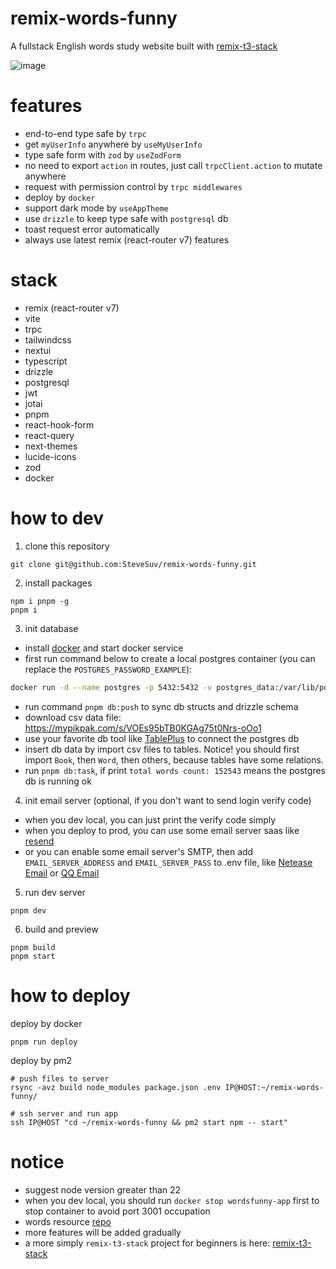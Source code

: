 # remix-words-funny

A fullstack English words study website built with [remix-t3-stack](https://github.com/SteveSuv/remix-t3-stack)

![image](https://github.com/user-attachments/assets/6e57831f-9915-4f6f-9c2f-93040b0dcede)

# features

- end-to-end type safe by `trpc`
- get `myUserInfo` anywhere by `useMyUserInfo`
- type safe form with `zod` by `useZodForm`
- no need to export `action` in routes, just call `trpcClient.action` to mutate anywhere
- request with permission control by `trpc middlewares`
- deploy by `docker`
- support dark mode by `useAppTheme`
- use `drizzle` to keep type safe with `postgresql` db
- toast request error automatically
- always use latest remix (react-router v7) features

# stack

- remix (react-router v7)
- vite
- trpc
- tailwindcss
- nextui
- typescript
- drizzle
- postgresql
- jwt
- jotai
- pnpm
- react-hook-form
- react-query
- next-themes
- lucide-icons
- zod
- docker

# how to dev

1. clone this repository

```
git clone git@github.com:SteveSuv/remix-words-funny.git
```

2. install packages

```
npm i pnpm -g
pnpm i
```

3. init database

- install [docker](https://www.docker.com/get-started/) and start docker service
- first run command below to create a local postgres container (you can replace the `POSTGRES_PASSWORD_EXAMPLE`):

```sh
docker run -d --name postgres -p 5432:5432 -v postgres_data:/var/lib/postgresql/data -e POSTGRES_USER=postgres -e POSTGRES_PASSWORD=POSTGRES_PASSWORD_EXAMPLE -e POSTGRES_DB=wordsfunny postgres:16-alpine
```

- run command `pnpm db:push` to sync db structs and drizzle schema
- download csv data file: https://mypikpak.com/s/VOEs95bTB0KGAg75t0Nrs-oOo1
- use your favorite db tool like [TablePlus](https://tableplus.com/) to connect the postgres db
- insert db data by import csv files to tables. Notice! you should first import `Book`, then `Word`, then others, because tables have some relations.
- run `pnpm db:task`, if print `total words count: 152543` means the postgres db is running ok

4. init email server (optional, if you don't want to send login verify code)

- when you dev local, you can just print the verify code simply
- when you deploy to prod, you can use some email server saas like [resend](https://resend.com/)
- or you can enable some email server's SMTP, then add `EMAIL_SERVER_ADDRESS` and `EMAIL_SERVER_PASS` to .env file, like [Netease Email](https://mail.163.com/) or [QQ Email](https://mail.qq.com/)

5. run dev server

```
pnpm dev
```

6. build and preview

```
pnpm build
pnpm start
```

# how to deploy

deploy by docker
```
pnpm run deploy
```

deploy by pm2
```
# push files to server
rsync -avz build node_modules package.json .env IP@HOST:~/remix-words-funny/

# ssh server and run app
ssh IP@HOST "cd ~/remix-words-funny && pm2 start npm -- start"
```

# notice

- suggest node version greater than 22
- when you dev local, you should run `docker stop wordsfunny-app` first to stop container to avoid port 3001 occupation
- words resource [repo](https://github.com/kajweb/dict)
- more features will be added gradually
- a more simply `remix-t3-stack` project for beginners is here: [remix-t3-stack](https://github.com/SteveSuv/remix-t3-stack)
